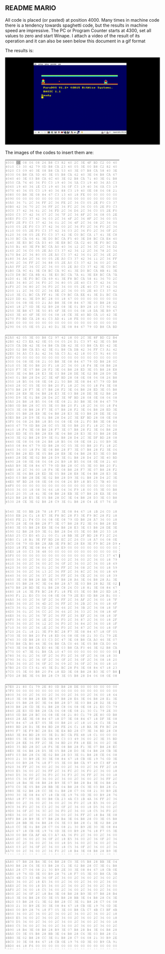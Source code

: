 ## README MARIO   

All code is placed (or pasted) at position 4000. Many times in machine code there is a tendency towards spaghetti code, but the results in machine speed are impressive. The PC or Program Counter starts at 4300, set all values to zero and start Winape. I attach a video of the result of its operation and it can also be seen below this document in a gif format

The results is:

![](https://github.com/aggranadoss/amstradcpc-machine-code/blob/master/images/challenge34/gifs/RESULTS.gif)

The images of the codes to insert them are:

![](https://github.com/aggranadoss/amstradcpc-machine-code/blob/master/images/challenge34/cod1.png)


![](https://github.com/aggranadoss/amstradcpc-machine-code/blob/master/images/challenge34/cod2.png)


![](https://github.com/aggranadoss/amstradcpc-machine-code/blob/master/images/challenge34/cod3.png)


![](https://github.com/aggranadoss/amstradcpc-machine-code/blob/master/images/challenge34/cod4.png)


![](https://github.com/aggranadoss/amstradcpc-machine-code/blob/master/images/challenge34/cod5.png)


